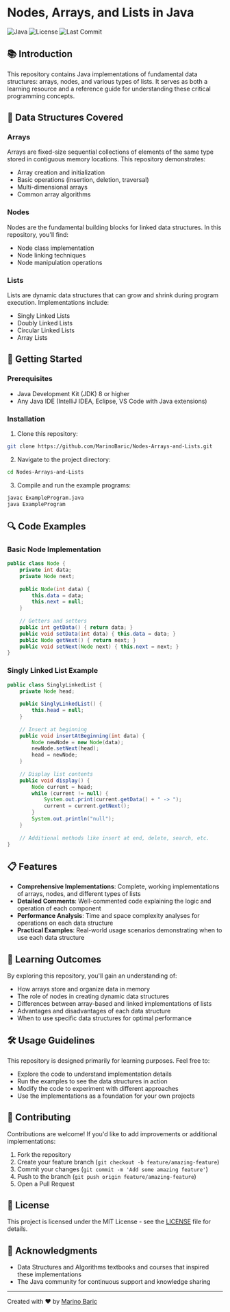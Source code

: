 # Nodes, Arrays, and Lists in Java

![Java](https://img.shields.io/badge/Language-Java-orange)
![License](https://img.shields.io/github/license/MarinoBaric/Nodes-Arrays-and-Lists)
![Last Commit](https://img.shields.io/github/last-commit/MarinoBaric/Nodes-Arrays-and-Lists)

## 📚 Introduction

This repository contains Java implementations of fundamental data structures: arrays, nodes, and various types of lists. It serves as both a learning resource and a reference guide for understanding these critical programming concepts.

## 🧩 Data Structures Covered

### Arrays
Arrays are fixed-size sequential collections of elements of the same type stored in contiguous memory locations. This repository demonstrates:

- Array creation and initialization
- Basic operations (insertion, deletion, traversal)
- Multi-dimensional arrays
- Common array algorithms

### Nodes
Nodes are the fundamental building blocks for linked data structures. In this repository, you'll find:

- Node class implementation
- Node linking techniques
- Node manipulation operations

### Lists
Lists are dynamic data structures that can grow and shrink during program execution. Implementations include:

- Singly Linked Lists
- Doubly Linked Lists
- Circular Linked Lists
- Array Lists

## 🚀 Getting Started

### Prerequisites
- Java Development Kit (JDK) 8 or higher
- Any Java IDE (IntelliJ IDEA, Eclipse, VS Code with Java extensions)

### Installation

1. Clone this repository:
```bash
git clone https://github.com/MarinoBaric/Nodes-Arrays-and-Lists.git
```

2. Navigate to the project directory:
```bash
cd Nodes-Arrays-and-Lists
```

3. Compile and run the example programs:
```bash
javac ExampleProgram.java
java ExampleProgram
```

## 🔍 Code Examples

### Basic Node Implementation
```java
public class Node {
    private int data;
    private Node next;
    
    public Node(int data) {
        this.data = data;
        this.next = null;
    }
    
    // Getters and setters
    public int getData() { return data; }
    public void setData(int data) { this.data = data; }
    public Node getNext() { return next; }
    public void setNext(Node next) { this.next = next; }
}
```

### Singly Linked List Example
```java
public class SinglyLinkedList {
    private Node head;
    
    public SinglyLinkedList() {
        this.head = null;
    }
    
    // Insert at beginning
    public void insertAtBeginning(int data) {
        Node newNode = new Node(data);
        newNode.setNext(head);
        head = newNode;
    }
    
    // Display list contents
    public void display() {
        Node current = head;
        while (current != null) {
            System.out.print(current.getData() + " -> ");
            current = current.getNext();
        }
        System.out.println("null");
    }
    
    // Additional methods like insert at end, delete, search, etc.
}
```

## 📋 Features

- **Comprehensive Implementations**: Complete, working implementations of arrays, nodes, and different types of lists
- **Detailed Comments**: Well-commented code explaining the logic and operation of each component
- **Performance Analysis**: Time and space complexity analyses for operations on each data structure
- **Practical Examples**: Real-world usage scenarios demonstrating when to use each data structure

## 📘 Learning Outcomes

By exploring this repository, you'll gain an understanding of:

- How arrays store and organize data in memory
- The role of nodes in creating dynamic data structures
- Differences between array-based and linked implementations of lists
- Advantages and disadvantages of each data structure
- When to use specific data structures for optimal performance

## 🛠️ Usage Guidelines

This repository is designed primarily for learning purposes. Feel free to:

- Explore the code to understand implementation details
- Run the examples to see the data structures in action
- Modify the code to experiment with different approaches
- Use the implementations as a foundation for your own projects

## 📝 Contributing

Contributions are welcome! If you'd like to add improvements or additional implementations:

1. Fork the repository
2. Create your feature branch (`git checkout -b feature/amazing-feature`)
3. Commit your changes (`git commit -m 'Add some amazing feature'`)
4. Push to the branch (`git push origin feature/amazing-feature`)
5. Open a Pull Request

## 📄 License

This project is licensed under the MIT License - see the [LICENSE](LICENSE) file for details.

## 🤝 Acknowledgments

- Data Structures and Algorithms textbooks and courses that inspired these implementations
- The Java community for continuous support and knowledge sharing

---

Created with ❤️ by [Marino Baric](https://github.com/MarinoBaric)
